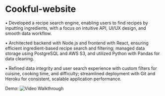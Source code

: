 # Cookful-website

•	Developed a recipe search engine, enabling users to find recipes by inputting ingredients, with a focus on intuitive API, UI/UX design, and smooth data workflow.

•	Architected backend with Node.js and frontend with React, ensuring efficient ingredient-based recipe search and filtering; managed data storage using PostgreSQL and AWS S3, and utilized Python with Pandas for data cleaning.

•	Refined data integrity and user search experience with custom filters for cuisine, cooking time, and difficulty; streamlined deployment with Git and Heroku for consistent, scalable application performance.

Demo:
<img src='https://github.com/ZSS57/Cookful-website/blob/main/project%20demo.gif' title='Cookful website video' width='' alt='Video Walkthrough' />
